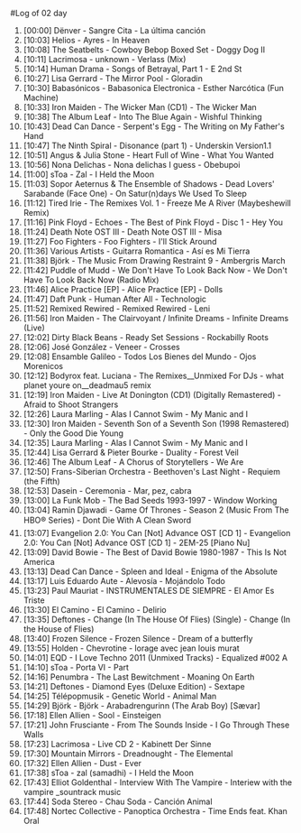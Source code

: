 #Log of 02 day

1. [00:00] Dënver - Sangre Cita - La última canción
1. [10:03] Helios - Ayres - In Heaven
1. [10:08] The Seatbelts - Cowboy Bebop Boxed Set - Doggy Dog II
1. [10:11] Lacrimosa - unknown - Verlass (Mix)
1. [10:14] Human Drama - Songs of Betrayal, Part 1 - E 2nd St
1. [10:27] Lisa Gerrard - The Mirror Pool - Gloradin
1. [10:30] Babasónicos - Babasonica Electronica - Esther Narcótica (Fun Machine)
1. [10:33] Iron Maiden - The Wicker Man (CD1) - The Wicker Man
1. [10:38] The Album Leaf - Into The Blue Again - Wishful Thinking
1. [10:43] Dead Can Dance - Serpent's Egg - The Writing on My Father's Hand
1. [10:47] The Ninth Spiral - Disonance (part 1) - Underskin Version1.1
1. [10:51] Angus & Julia Stone - Heart Full of Wine - What You Wanted
1. [10:56] Nona Delichas - Nona delichas I guess - Obebupoi
1. [11:00] sToa - Zal - I Held the Moon
1. [11:03] Sopor Aeternus & The Ensemble of Shadows - Dead Lovers' Sarabande (Face One) - On Satur(n)days We Used To Sleep
1. [11:12] Tired Irie - The Remixes Vol. 1 - Freeze Me A River (Maybeshewill Remix)
1. [11:16] Pink Floyd - Echoes - The Best of Pink Floyd - Disc 1 - Hey You
1. [11:24] Death Note OST III - Death Note OST III - Misa
1. [11:27] Foo Fighters - Foo Fighters - I'll Stick Around
1. [11:36] Various Artists - Guitarra Romantica - Así es Mi Tierra
1. [11:38] Björk - The Music From Drawing Restraint 9 - Ambergris March
1. [11:42] Puddle of Mudd - We Don't Have To Look Back Now - We Don't Have To Look Back Now (Radio Mix)
1. [11:46] Alice Practice [EP] - Alice Practice [EP] - Dolls
1. [11:47] Daft Punk - Human After All - Technologic
1. [11:52] Remixed Rewired - Remixed Rewired - Leni
1. [11:56] Iron Maiden - The Clairvoyant / Infinite Dreams - Infinite Dreams (Live)
1. [12:02] Dirty Black Beans - Ready Set Sessions - Rockabilly Roots
1. [12:06] José González - Veneer - Crosses
1. [12:08] Ensamble Galileo - Todos Los Bienes del Mundo - Ojos Morenicos
1. [12:12] Bodyrox feat. Luciana - The Remixes__Unmixed For DJs - what planet youre on__deadmau5 remix
1. [12:19] Iron Maiden - Live At Donington (CD1) (Digitally Remastered) - Afraid to Shoot Strangers
1. [12:26] Laura Marling - Alas I Cannot Swim - My Manic and I
1. [12:30] Iron Maiden - Seventh Son of a Seventh Son (1998 Remastered) - Only the Good Die Young
1. [12:35] Laura Marling - Alas I Cannot Swim - My Manic and I
1. [12:44] Lisa Gerrard & Pieter Bourke - Duality - Forest Veil
1. [12:46] The Album Leaf - A Chorus of Storytellers - We Are
1. [12:50] Frans-Siberian Orchestra - Beethoven's Last Night - Requiem (the Fifth)
1. [12:53] Dasein - Ceremonia - Mar, pez, cabra
1. [13:00] La Funk Mob - The Bad Seeds 1993-1997 - Window Working
1. [13:04] Ramin Djawadi - Game Of Thrones - Season 2 (Music From The HBO® Series) - Dont Die With A Clean Sword
1. [13:07] Evangelion 2.0: You Can [Not] Advance OST [CD 1] - Evangelion 2.0: You Can [Not] Advance OST [CD 1] - 2EM-25 [Piano Nu]
1. [13:09] David Bowie - The Best of David Bowie 1980-1987 - This Is Not America
1. [13:13] Dead Can Dance - Spleen and Ideal - Enigma of the Absolute
1. [13:17] Luis Eduardo Aute - Alevosía - Mojándolo Todo
1. [13:23] Paul Mauriat - INSTRUMENTALES DE SIEMPRE - El Amor Es Triste
1. [13:30] El Camino - El Camino - Delirio
1. [13:35] Deftones - Change (In The House Of Flies) (Single) - Change (In the House of Flies)
1. [13:40] Frozen Silence - Frozen Silence - Dream of a butterfly
1. [13:55] Holden - Chevrotine - lorage avec jean louis murat
1. [14:01] EQD - I Love Techno 2011 (Unmixed Tracks) - Equalized #002 A
1. [14:10] sToa - Porta VI - Part
1. [14:16] Penumbra - The Last Bewitchment - Moaning On Earth
1. [14:21] Deftones - Diamond Eyes (Deluxe Edition) - Sextape
1. [14:25] Télépopmusik - Genetic World - Animal Man
1. [14:29] Björk - Björk - Arabadrengurinn (The Arab Boy) [Sævar]
1. [17:18] Ellen Allien - Sool - Einsteigen
1. [17:21] John Frusciante - From The Sounds Inside - I Go Through These Walls
1. [17:23] Lacrimosa - Live CD 2 - Kabinett Der Sinne
1. [17:30] Mountain Mirrors - Dreadnought - The Elemental
1. [17:32] Ellen Allien - Dust - Ever
1. [17:38] sToa - zal (samadhi) - I Held the Moon
1. [17:43] Elliot Goldenthal - Interview With The Vampire - Interiew with the vampire _sountrack music
1. [17:44] Soda Stereo - Chau Soda - Canción Animal
1. [17:48] Nortec Collective - Panoptica Orchestra - Time Ends feat. Khan Oral
